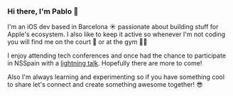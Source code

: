 ### Hi there, I'm Pablo 👋

I'm an iOS dev based in Barcelona ☀️ passionate about building stuff for Apple's ecosystem. I also like to keep it active so whenever I'm not coding you will find me on the court 🏀 or at the gym 🏋🏽

I enjoy attending tech conferences and once had the chance to participate in NSSpain with a [lightning talk](https://vimeo.com/showcase/9831667/video/751538676). Hopefully there are more to come!

Also I'm always learning and experimenting so if you have something cool to share let's connect and create something awesome together! 😎
